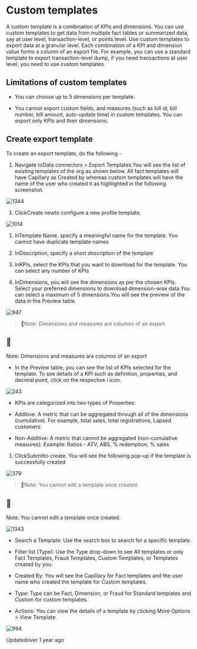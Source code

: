 # Custom templates

A custom template is a combination of KPIs and dimensions. You can use custom templates to get data from multiple fact tables or summarized data, say at user level, transaction-level, or points level. Use custom templates to export data at a granular level. Each combination of a KPI and dimension value forms a column of an export file. For example, you can use a standard template to export transaction-level dump, if you need transactions at user level, you need to use custom templates.

## Limitations of custom templates

- You can choose up to 5 dimensions per template.

- You cannot export custom fields, and measures (such as bill id, bill number, bill amount, auto-update time) in custom templates. You can export only KPIs and their dimensions.

## Create export template

To create an export template, do the following -

1. Navigate toData connectors > Export Templates.You will see the list of existing templates of the org as shown below. All fact templates will have Capillary as Created by whereas custom templates will have the name of the user who created it as highlighted in the following screenshot.

![1344](https://files.readme.io/7207f2c-OYtpQQm-Ck_DIp-2q4SH1-Yd0jfQn-7Idw.png)

1. ClickCreate newto configure a new profile template.

![1014](https://files.readme.io/ba19102-c7AEWYBb_KB5dLyOl4toDvOQu1C9ESygzg.png)

1. InTemplate Name, specify a meaningful name for the template. You cannot have duplicate template names

2. InDescription, specify a short description of the template

3. InKPIs, select the KPIs that you want to download for the template. You can select any number of KPIs

4. InDimensions, you will see the dimensions as per the chosen KPIs. Select your preferred dimensions to download dimension-wise data.You can select a maximum of 5 dimensions.You will see the preview of the data in the Preview table.

![947](https://files.readme.io/85477bc-EOclKrFXdGHge4VP2uWdrtsBKylVqHkWvw.png)

> 📘Note: Dimensions and measures are columns of an export

## 📘

Note: Dimensions and measures are columns of an export

- In the Preview table, you can see the list of KPIs selected for the template. To see details of a KPI such as definition, properties, and decimal point, click on the respective i icon.

![243](https://files.readme.io/f483675-W5CKWzioHGtaeMiTZWuxX2zXLY2rOxKiEQ_1.png)

- KPIs are categorized into two types of Properties:

- Additive: A metric that can be aggregated through all of the dimensions (cumulative). For example, total sales, total registrations, Lapsed customers

- Non-Additive: A metric that cannot be aggregated (non-cumulative measures). Example: Ratios - ATV, ABS, % redemption, % sales

1. ClickSubmitto create. You will see the following pop-up if the template is successfully created

![379](https://files.readme.io/6af6b53-LNTDL_d_vvxvuHwJAGEA7NkXo6sXLqleOA.jfif)

> 📘Note: You cannot edit a template once created.

## 📘

Note: You cannot edit a template once created.

![1343](https://files.readme.io/4fd43ad-PIUg9I3Q6-BchVUrYCEKEDVvG3S__g_Uog.png)

- Search a Template: Use the search box to search for a specific template.

- Filter list (Type): Use the Type drop-down to see All templates or only Fact Templates, Fraud Templates, Custom Templates, or Templates created by you.

- Created By: You will see the Capillary for Fact templates and the user name who created the template for Custom templates.

- Type: Type can be Fact, Dimension, or Fraud for Standard templates and Custom for custom templates.

- Actions: You can view the details of a template by clicking More Options > View Template.

![994](https://files.readme.io/7758ca6-kGT1OKEqct09gNh7-13LmE94gvj8rtgurg.png)

Updatedover 1 year ago